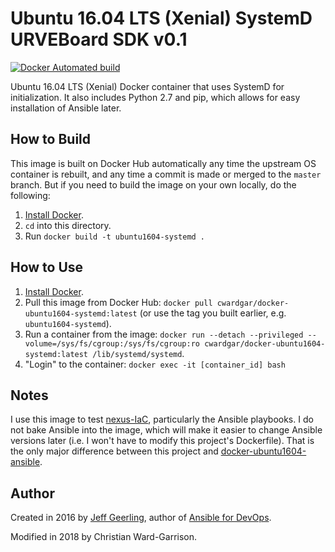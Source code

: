 # Ubuntu 16.04 LTS (Xenial) SystemD URVEBoard SDK v0.1

[![Docker Automated build](https://img.shields.io/docker/automated/cwardgar/docker-ubuntu1604-systemd.svg?maxAge=2592000
)](https://hub.docker.com/r/cwardgar/docker-ubuntu1604-systemd/)

Ubuntu 16.04 LTS (Xenial) Docker container that uses SystemD for initialization. It also includes Python 2.7 and pip,
which allows for easy installation of Ansible later.

## How to Build

This image is built on Docker Hub automatically any time the upstream OS container is rebuilt, and any time a commit
is made or merged to the `master` branch. But if you need to build the image on your own locally, do the following:

  1. [Install Docker](https://docs.docker.com/engine/installation/).
  2. `cd` into this directory.
  3. Run `docker build -t ubuntu1604-systemd .`

## How to Use

  1. [Install Docker](https://docs.docker.com/engine/installation/).
  2. Pull this image from Docker Hub: `docker pull cwardgar/docker-ubuntu1604-systemd:latest` (or use the tag you
  built earlier, e.g. `ubuntu1604-systemd`).
  3. Run a container from the image: `docker run --detach --privileged --volume=/sys/fs/cgroup:/sys/fs/cgroup:ro
  cwardgar/docker-ubuntu1604-systemd:latest /lib/systemd/systemd`.
  4. "Login" to the container: `docker exec -it [container_id] bash`

## Notes

I use this image to test [nexus-IaC](https://github.com/cwardgar/nexus-IaC/blob/master/scripts/test_in_docker.sh),
particularly the Ansible playbooks. I do not bake Ansible into the image, which will make it easier to change Ansible
versions later (i.e. I won't have to modify this project's Dockerfile). That is the only major difference
between this project and [docker-ubuntu1604-ansible](https://github.com/geerlingguy/docker-ubuntu1604-ansible).

## Author

Created in 2016 by [Jeff Geerling](http://jeffgeerling.com/), author of [Ansible for DevOps](
https://www.ansiblefordevops.com/).

Modified in 2018 by Christian Ward-Garrison.
